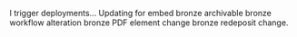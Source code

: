 I trigger deployments...
Updating for embed bronze archivable
bronze workflow alteration
bronze PDF element change
bronze redeposit change.
